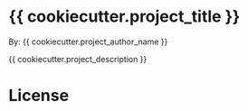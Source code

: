 # {{ cookiecutter.project_title }}

By: {{ cookiecutter.project_author_name }}

{{ cookiecutter.project_description }}

# License